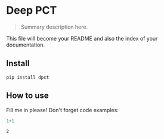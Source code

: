 # Deep PCT
> Summary description here.


This file will become your README and also the index of your documentation.

## Install

`pip install dpct`

## How to use

Fill me in please! Don't forget code examples:

```python
1+1
```




    2


